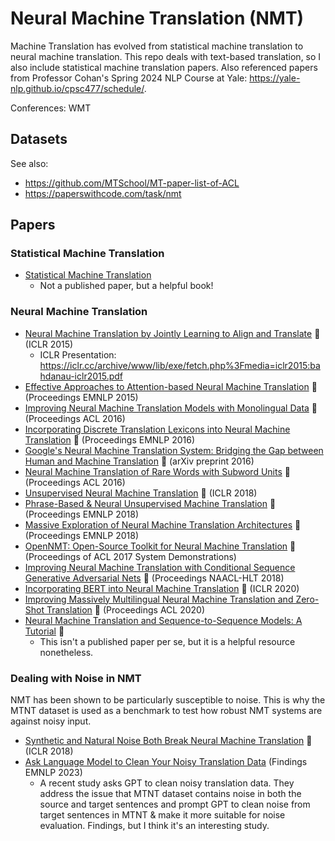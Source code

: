 # Neural Machine Translation (NMT) 
Machine Translation has evolved from statistical machine translation to neural machine translation.
This repo deals with text-based translation, so I also include statistical machine translation papers.
Also referenced papers from Professor Cohan's Spring 2024 NLP Course at Yale: https://yale-nlp.github.io/cpsc477/schedule/.

Conferences: WMT

## Datasets


See also: 
- https://github.com/MTSchool/MT-paper-list-of-ACL
- https://paperswithcode.com/task/nmt

## Papers
### Statistical Machine Translation
* [Statistical Machine Translation](https://www2.statmt.org/book/)
    * Not a published paper, but a helpful book!

### Neural Machine Translation
* [Neural Machine Translation by Jointly Learning to Align and Translate](https://arxiv.org/pdf/1409.0473.pdf) :stars: (ICLR 2015)
    * ICLR Presentation: https://iclr.cc/archive/www/lib/exe/fetch.php%3Fmedia=iclr2015:bahdanau-iclr2015.pdf
* [Effective Approaches to Attention-based Neural Machine Translation](https://aclanthology.org/D15-1166/) :stars: (Proceedings EMNLP 2015)
* [Improving Neural Machine Translation Models with Monolingual Data](https://aclanthology.org/P16-1009/) :stars: (Proceedings ACL 2016)
* [Incorporating Discrete Translation Lexicons into Neural Machine Translation](https://aclanthology.org/D16-1162/) :stars: (Proceedings EMNLP 2016)
* [Google's Neural Machine Translation System: Bridging the Gap between Human and Machine Translation](https://arxiv.org/abs/1609.08144) :stars: (arXiv preprint 2016)
* [Neural Machine Translation of Rare Words with Subword Units](https://aclanthology.org/P16-1162/) :stars: (Proceedings ACL 2016)
* [Unsupervised Neural Machine Translation](https://openreview.net/pdf?id=Sy2ogebAW) :stars: (ICLR 2018)
* [Phrase-Based & Neural Unsupervised Machine Translation](https://aclanthology.org/D18-1549/) :stars: (Proceedings EMNLP 2018)
* [Massive Exploration of Neural Machine Translation Architectures](https://aclanthology.org/D17-1151/) :stars: (Proceedings EMNLP 2018)
* [OpenNMT: Open-Source Toolkit for Neural Machine Translation](https://aclanthology.org/P17-4012/) :stars: (Proceedings of ACL 2017 System Demonstrations)
* [Improving Neural Machine Translation with Conditional Sequence Generative Adversarial Nets](https://aclanthology.org/N18-1122/) :stars: (Proceedings NAACL-HLT 2018)
* [Incorporating BERT into Neural Machine Translation](https://openreview.net/pdf?id=Hyl7ygStwB) :stars: (ICLR 2020)
* [Improving Massively Multilingual Neural Machine Translation and Zero-Shot Translation](https://aclanthology.org/2020.acl-main.148/) :stars: (Proceedings ACL 2020)
* [Neural Machine Translation and Sequence-to-Sequence Models: A Tutorial](https://arxiv.org/abs/1703.01619) :stars:
    * This isn't a published paper per se, but it is a helpful resource nonetheless.

### Dealing with Noise in NMT
NMT has been shown to be particularly susceptible to noise. This is why the MTNT dataset is used as a benchmark to test how robust NMT systems are against noisy input.
* [Synthetic and Natural Noise Both Break Neural Machine Translation](https://arxiv.org/abs/1711.02173) :stars: (ICLR 2018)
* [Ask Language Model to Clean Your Noisy Translation Data](https://aclanthology.org/2023.findings-emnlp.212/) (Findings EMNLP 2023)
     * A recent study asks GPT to clean noisy translation data. They address the issue that MTNT dataset contains noise in both the source and target sentences and prompt GPT to clean noise from target sentences in MTNT & make it more suitable for noise evaluation. Findings, but I think it's an interesting study.
